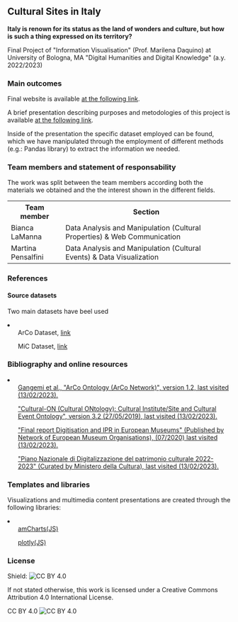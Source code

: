 <h2>Cultural Sites in Italy</h2>

<b>Italy is renown for its status as the land of wonders and culture, but how is such a thing expressed on its territory?</b>

Final Project of "Information Visualisation" (Prof. Marilena Daquino) at University of Bologna, MA "Digital Humanities and Digital Knowledge" (a.y. 2022/2023)

<h3>Main outcomes</h3>

Final website is available <a href="https://infoviz-icd.github.io/Infoviz-ICD/#">at the following link</a>.

A brief presentation describing purposes and metodologies of this project is available <a href="https://github.com/Infoviz-ICD/Infoviz-ICD/blob/c5a8d3fffd932590947823cc30ca5a7cd87a57f8/documentation.ipynb">at the following link</a>.

Inside of the presentation the specific dataset employed can be found, which we have manipulated through the employment of different methods (e.g.: Pandas library) to extract the information we needed.

<h3>Team members and statement of responsability</h3>


The work was split between the team members according both the materials we obtained and the the interest shown in the different fields.
<table>
  <tr><th>
    Team member</th>	<th>Section</th></tr>
  <tr><td>Bianca LaManna</td>	<td>Data Analysis and Manipulation (Cultural Properties) & Web Communication</td></tr>
  <tr><td>Martina Pensalfini</td>	<td>Data Analysis and Manipulation (Cultural Events) & Data Visualization</td></tr>

  </table>
<h3>References</h3>

<h4>Source datasets</h4>

Two main datasets have beel used
<li>

  <ul>ArCo Dataset, <a href="https://dati.beniculturali.it/arco/index.php">link</a></ul>
  <ul>MiC Dataset, <a href="https://dati.cultura.gov.it">link</a></ul>
  
  </li>
<h3>Bibliography and online resources</h3>

<li>
  <ul><a href="http://wit.istc.cnr.it/arco/lode/extract?lang=en&url=https://raw.githubusercontent.com/ICCD-MiBACT/ArCo/master/ArCo-release/ontologie/arco/arco.owl">Gangemi et al., "ArCo Ontology (ArCo Network)", version 1.2, last visited (13/02/2023).</a></ul>
  <ul><a href="https://ontopia-lode.agid.gov.it/lode/extract?url=https://w3id.org/italia/onto/Cultural-ON">"Cultural-ON (Cultural ONtology): Cultural Institute/Site and Cultural Event Ontology", version 3.2 (27/05/2019), last visited (13/02/2023).</a></ul>
  <ul><a href="https://www.ne-mo.org/fileadmin/Dateien/public/Publications/NEMO_Final_Report_Digitisation_and_IPR_in_European_Museums_WG_07.2020.pdf">"Final report
Digitisation and IPR in European Museums" (Published by Network of European Museum Organisations), (07/2020) last visited (13/02/2023).</a></ul>
    <ul><a href="https://digitallibrary.cultura.gov.it/wp-content/uploads/2023/01/PND_versione1_1_gen2023.pdf">"Piano Nazionale di Digitalizzazione del patrimonio culturale 2022-2023" (Curated by Ministero della Cultura), last visited (13/02/2023).</a></ul>
</li>


<h3>Templates and libraries</h3>

Visualizations and multimedia content presentations are created through the following libraries:

<li>
  <ul><a href="https://www.amcharts.com/demos/simple-column-chart/">amCharts(JS)</a></ul>
  <ul><a href="https://www.amcharts.com/demos/simple-column-chart/](https://plotly.com/javascript/bar-charts/#basic-bar-chart)">plotly(JS)</a></ul></li>


<h3>License</h3>

Shield: <img src="https://camo.githubusercontent.com/bca967b18143b8a5b2ffe78bd4a1a30f6bc21de83bd8336f748e96498af38b38/68747470733a2f2f696d672e736869656c64732e696f2f62616467652f4c6963656e73652d43432532304259253230342e302d6c69676874677265792e737667" alt="CC BY 4.0" data-canonical-src="https://img.shields.io/badge/License-CC%20BY%204.0-lightgrey.svg" style="max-width: 100%;">


If not stated otherwise, this work is licensed under a Creative Commons Attribution 4.0 International License.

CC BY 4.0 
<img src="https://camo.githubusercontent.com/72af7c8e70a45c471163e803748d0338b3b2b52f6b040804e549e4163de72a58/68747470733a2f2f692e6372656174697665636f6d6d6f6e732e6f72672f6c2f62792f342e302f38387833312e706e67" alt="CC BY 4.0" data-canonical-src="https://i.creativecommons.org/l/by/4.0/88x31.png" style="max-width: 100%;">




